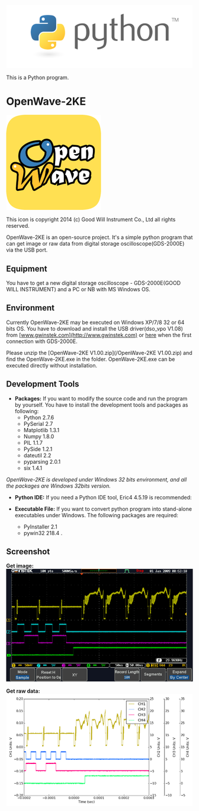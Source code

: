 ![Python logo](/image/python-logo.png)

This is a Python program.




OpenWave-2KE
============
![GetImage](/image/OpenWave256x256.jpg)

This icon is copyright 2014 (c) Good Will Instrument Co., Ltd all rights reserved.




OpenWave-2KE is an open-source project. It's a simple python program that can get image or raw data from digital storage oscilloscope(GDS-2000E) via the USB port.  




Equipment
------------
You have to get a new digital storage oscilloscope - GDS-2000E(GOOD WILL INSTRUMENT) and a PC or NB with MS Windows OS.




Environment
------------
Currently OpenWave-2KE may be executed on Windows XP/7/8 32 or 64 bits OS. You have to download and install the USB driver(dso_vpo V1.08) from [www.gwinstek.com](http://www.gwinstek.com) or [here](/dso_vpo_v108.zip) when the first connection with GDS-2000E. 

Please unzip the [OpenWave-2KE V1.00.zip](/OpenWave-2KE V1.00.zip) and find the OpenWave-2KE.exe in the folder. OpenWave-2KE.exe can be executed directly without installation.




Development Tools
------------
- **Packages:**
   If you want to modify the source code and run the program by yourself. You have to install the development tools and packages as following:
   * Python 2.7.6
   * PySerial 2.7
   * Matplotlib 1.3.1
   * Numpy 1.8.0
   * PIL 1.1.7
   * PySide 1.2.1
   * dateutil 2.2
   * pyparsing 2.0.1
   * six 1.4.1

 *OpenWave-2KE is developed under Windows 32 bits environment, and all the packages are Windows 32bits version.*

- **Python IDE:**
   If you need a Python IDE tool, Eric4 4.5.19  is recommended:


- **Executable File:**
   If you want to convert python program into stand-alone executables under Windows. The following packages are required:
   * PyInstaller 2.1
   * pywin32 218.4 .



   
Screenshot
------------
**Get image:**
![GetImage](/image/pic1.png)


**Get raw data:**
![GetRawData](/image/pic2.png)

